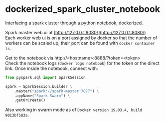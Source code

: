 # dockerized_spark_cluster_notebook

Interfacing a spark cluster through a python notebook, dockerized.  

Spark master web ui at [http://127.0.0.1:8080/](http://127.0.0.1:8080/)  
Each worker web ui is on a port assigned by docker so that the number of workers can be
scaled up, their port can be found with ``docker container ls``.

Get to the notebook via http://\<hostname\>:8888/?token=\<token\>  
Check the notebook logs (``docker logs notebook``) for the token or the direct link.
Once inside the notebook, connect with:

```python
from pyspark.sql import SparkSession

spark = SparkSession.builder \
    .master("spark://spark-master:7077") \
    .appName("Spark Swarm") \
    .getOrCreate()
```

Also working in swarm mode as of ``Docker version 19.03.4, build 9013bf583a``.



